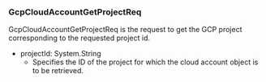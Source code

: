 ### GcpCloudAccountGetProjectReq
GcpCloudAccountGetProjectReq is the request to get the GCP project
corresponding to the requested project id.

- projectId: System.String
  - Specifies the ID of the project for which the cloud account object is to
be retrieved.
